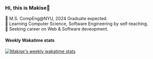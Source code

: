 ### Hi, this is Makise👋

🏫 M.S. CompEng@NYU, 2024 Graduate expected. \
📖 Learning Computer Science, Software Engineering by self-teaching. \
🚀 Seeking career on Web & Software deveopment. 

#### Weekly Wakatime stats

[![Makise's weekly wakatime stats](https://github-readme-stats.vercel.app/api/wakatime?username=MakiseJiang&&layout=compact)](https://github.com/anuraghazra/github-readme-stats)
